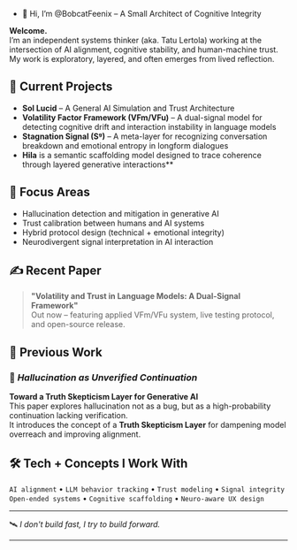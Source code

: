 - 👋 Hi, I’m @BobcatFeenix – A Small Architect of Cognitive Integrity

**Welcome.**  
I’m an independent systems thinker (aka. Tatu Lertola) working at the intersection of AI alignment, cognitive stability, and human-machine trust.  
My work is exploratory, layered, and often emerges from lived reflection.

## 🚧 Current Projects

- **Sol Lucid** – A General AI Simulation and Trust Architecture  
- **Volatility Factor Framework (VFm/VFu)** – A dual-signal model for detecting cognitive drift and interaction instability in language models  
- **Stagnation Signal (Sᵍ)** – A meta-layer for recognizing conversation breakdown and emotional entropy in longform dialogues
- **Hila** is a semantic scaffolding model designed to trace coherence through layered generative interactions**
  
## 🎯 Focus Areas

- Hallucination detection and mitigation in generative AI  
- Trust calibration between humans and AI systems  
- Hybrid protocol design (technical + emotional integrity)  
- Neurodivergent signal interpretation in AI interaction

## ✍️ Recent Paper 

> **\"Volatility and Trust in Language Models: A Dual-Signal Framework\"**  
> Out now – featuring applied VFm/VFu system, live testing protocol, and open-source release.
>

## 📄 Previous Work

### 🔹 *Hallucination as Unverified Continuation*  
**Toward a Truth Skepticism Layer for Generative AI**  
This paper explores hallucination not as a bug, but as a high-probability continuation lacking verification.  
It introduces the concept of a **Truth Skepticism Layer** for dampening model overreach and improving alignment.


## 🛠 Tech + Concepts I Work With

`AI alignment` • `LLM behavior tracking` • `Trust modeling` • `Signal integrity`  
`Open-ended systems` • `Cognitive scaffolding` • `Neuro-aware UX design`

---

🛰 *I don't build fast, I try to build forward.*

---
